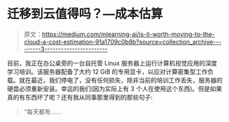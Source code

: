 # 迁移到云值得吗？—成本估算

> 原文：<https://medium.com/mlearning-ai/is-it-worth-moving-to-the-cloud-a-cost-estimation-91a1709c0b8b?source=collection_archive---------3----------------------->

目前，我正在办公桌旁的一台自托管 Linux 服务器上运行计算机视觉应用的深度学习培训。该服务器配备了大约 12 GiB 的专用显卡，以应对计算密集型工作负载。就在最近，我们停电了，没有任何损失，除非当前的培训工作丢失，服务器的硬盘必须重新安装。幸运的我们(因为实际上有 3 个人在使用这个东西)。但是如果真的有东西坏了呢？还有我从同事那里得到的那些句子:

> “每天都有……